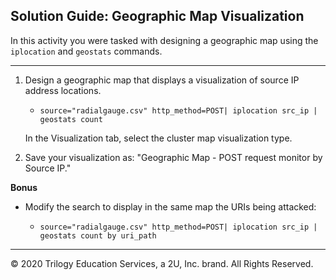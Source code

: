## Solution Guide: Geographic Map Visualization 

In this activity you were tasked with designing a geographic map using the `iplocation` and `geostats` commands.

---

1. Design a geographic map that displays a visualization of source IP address locations. 
   - `source="radialgauge.csv" http_method=POST| iplocation src_ip | geostats count`

    In the Visualization tab, select the cluster map visualization type.  

2. Save your visualization as: "Geographic Map - POST request monitor by Source IP."

**Bonus** 

- Modify the search to display in the same map the URIs being attacked: 

  - `source="radialgauge.csv" http_method=POST| iplocation src_ip | geostats count by uri_path`  
 
---
© 2020 Trilogy Education Services, a 2U, Inc. brand. All Rights Reserved.  
